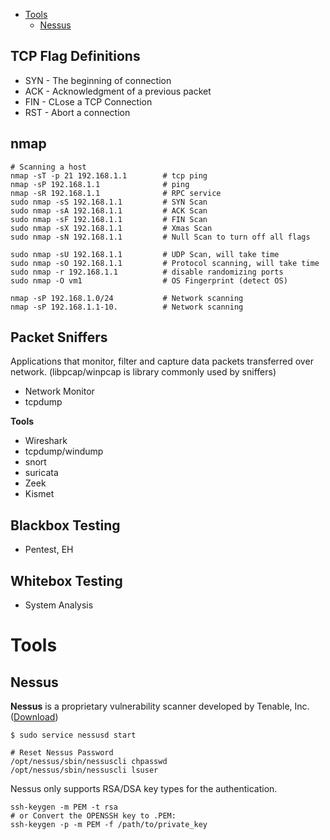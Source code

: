 
- [Tools](#tools)
  - [Nessus](#nessus)

## TCP Flag Definitions

- SYN - The beginning of connection
- ACK - Acknowledgment of a previous packet
- FIN - CLose a TCP Connection
- RST - Abort a connection

## nmap

```shell
# Scanning a host
nmap -sT -p 21 192.168.1.1        # tcp ping
nmap -sP 192.168.1.1              # ping
nmap -sR 192.168.1.1              # RPC service
sudo nmap -sS 192.168.1.1         # SYN Scan
sudo nmap -sA 192.168.1.1         # ACK Scan
sudo nmap -sF 192.168.1.1         # FIN Scan
sudo nmap -sX 192.168.1.1         # Xmas Scan
sudo nmap -sN 192.168.1.1         # Null Scan to turn off all flags

sudo nmap -sU 192.168.1.1         # UDP Scan, will take time
sudo nmap -sO 192.168.1.1         # Protocol scanning, will take time
sudo nmap -r 192.168.1.1          # disable randomizing ports
sudo nmap -O vm1                  # OS Fingerprint (detect OS)

nmap -sP 192.168.1.0/24           # Network scanning
nmap -sP 192.168.1.1-10.          # Network scanning
```
## Packet Sniffers

Applications that monitor, filter and capture data packets transferred over network. (libpcap/winpcap is library commonly used by sniffers)

- Network Monitor
- tcpdump

**Tools**

- Wireshark
- tcpdump/windump
- snort
- suricata
- Zeek
- Kismet

## Blackbox Testing 

- Pentest, EH

## Whitebox Testing

- System Analysis

# Tools

## Nessus

**Nessus** is a proprietary vulnerability scanner developed by Tenable, Inc. ([Download](https://www.tenable.com/products/nessus))

```shell
$ sudo service nessusd start

# Reset Nessus Password
/opt/nessus/sbin/nessuscli chpasswd
/opt/nessus/sbin/nessuscli lsuser

```

Nessus only supports RSA/DSA key types for the authentication.

```shell
ssh-keygen -m PEM -t rsa
# or Convert the OPENSSH key to .PEM:
ssh-keygen -p -m PEM -f /path/to/private_key
```

